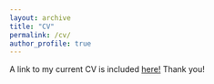 ```yaml
---
layout: archive
title: "CV"
permalink: /cv/
author_profile: true
---
```


A link to my current CV is included [here!](https://gspp.berkeley.edu/assets/uploads/phd/cv/202008_cv__harney.pdf) Thank you!
